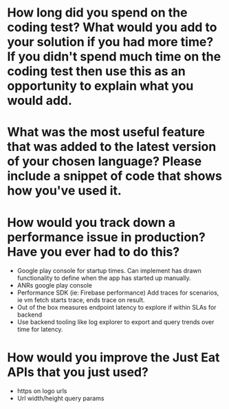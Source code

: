 

# How long did you spend on the coding test? What would you add to your solution if you had more time? If you didn't spend much time on the coding test then use this as an opportunity to explain what you would add.

# What was the most useful feature that was added to the latest version of your chosen language? Please include a snippet of code that shows how you've used it.

# How would you track down a performance issue in production? Have you ever had to do this?
* Google play console for startup times. Can implement has drawn functionality to define when the app has started up manually.
* ANRs google play console
* Performance SDK (ie: Firebase performance) Add traces for scenarios, ie vm fetch starts trace, ends trace on result.
* Out of the box measures endpoint latency to explore if within SLAs for backend
* Use backend tooling like log explorer to export and query trends over time for latency.

# How would you improve the Just Eat APIs that you just used?
* https on logo urls
* Url width/height query params